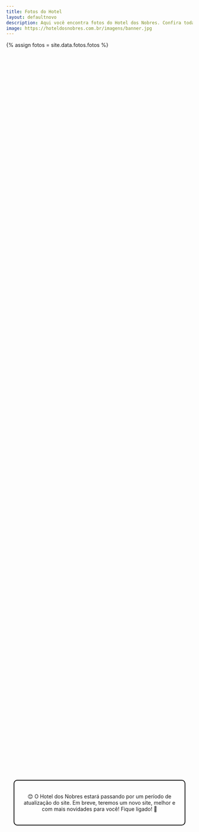 ```yaml
---
title: Fotos do Hotel
layout: defaultnovo 
description: Aqui você encontra fotos do Hotel dos Nobres. Confira todas as nossas fotos.
image: https://hoteldosnobres.com.br/imagens/banner.jpg
---
```

{% assign fotos = site.data.fotos.fotos %}
<div id="main" style="height: 100vh;">
  <div style="background-image: url('{{ fotos[0].imagem }}'); background-size: cover; background-position: center; padding: 20px; height: 100%; display: flex; justify-content: center; align-items: center;"> 
    <div style="text-align: center; border: 2px solid #000; padding: 20px; background-color: rgba(255, 255, 255, 0.7); border-radius: 10px;">
      <p>😊 O Hotel dos Nobres estará passando por um período de atualização do site. Em breve, teremos um novo site, melhor e com mais novidades para você! Fique ligado! 🚀</p>
    </div>
  </div>
</div>